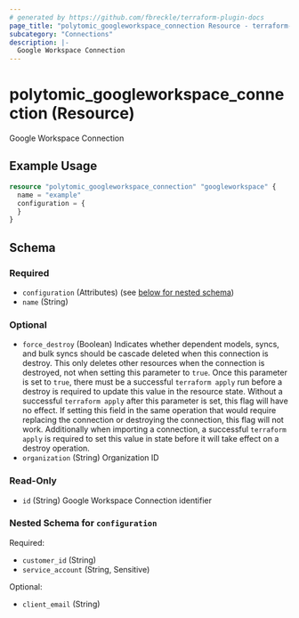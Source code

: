 ```yaml
---
# generated by https://github.com/fbreckle/terraform-plugin-docs
page_title: "polytomic_googleworkspace_connection Resource - terraform-provider-polytomic"
subcategory: "Connections"
description: |-
  Google Workspace Connection
---
```


# polytomic_googleworkspace_connection (Resource)

Google Workspace Connection

## Example Usage

```terraform
resource "polytomic_googleworkspace_connection" "googleworkspace" {
  name = "example"
  configuration = {
  }
}
```

<!-- schema generated by tfplugindocs -->
## Schema

### Required

- `configuration` (Attributes) (see [below for nested schema](#nestedatt--configuration))
- `name` (String)

### Optional

- `force_destroy` (Boolean) Indicates whether dependent models, syncs, and bulk syncs should be cascade deleted when this connection is destroy. This only deletes other resources when the connection is destroyed, not when setting this parameter to `true`. Once this parameter is set to `true`, there must be a successful `terraform apply` run before a destroy is required to update this value in the resource state. Without a successful `terraform apply` after this parameter is set, this flag will have no effect. If setting this field in the same operation that would require replacing the connection or destroying the connection, this flag will not work. Additionally when importing a connection, a successful `terraform apply` is required to set this value in state before it will take effect on a destroy operation.
- `organization` (String) Organization ID

### Read-Only

- `id` (String) Google Workspace Connection identifier

<a id="nestedatt--configuration"></a>
### Nested Schema for `configuration`

Required:

- `customer_id` (String)
- `service_account` (String, Sensitive)

Optional:

- `client_email` (String)


